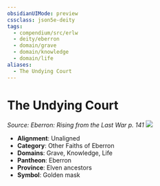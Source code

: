```yaml
---
obsidianUIMode: preview
cssclass: json5e-deity
tags:
  - compendium/src/erlw
  - deity/eberron
  - domain/grave
  - domain/knowledge
  - domain/life
aliases:
  - The Undying Court
---
```

# The Undying Court
*Source: Eberron: Rising from the Last War p. 141* 
![](/compendium/deities/img/the-undying-court.png#symbol)

- **Alignment**: Unaligned
- **Category**: Other Faiths of Eberron
- **Domains**: Grave, Knowledge, Life
- **Pantheon**: Eberron
- **Province**: Elven ancestors
- **Symbol**: Golden mask